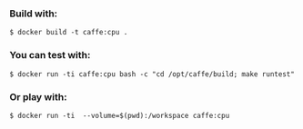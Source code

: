 ### Build with:

```
$ docker build -t caffe:cpu .
```

### You can test with:

```
$ docker run -ti caffe:cpu bash -c "cd /opt/caffe/build; make runtest"
```

### Or play with:

```
$ docker run -ti  --volume=$(pwd):/workspace caffe:cpu
```
